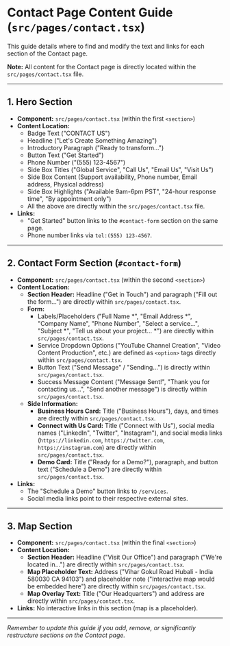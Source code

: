 # Contact Page Content Guide (`src/pages/contact.tsx`)

This guide details where to find and modify the text and links for each section of the Contact page.

**Note:** All content for the Contact page is directly located within the `src/pages/contact.tsx` file.

---

## 1. Hero Section

*   **Component:** `src/pages/contact.tsx` (within the first `<section>`)
*   **Content Location:**
    *   Badge Text ("CONTACT US")
    *   Headline ("Let's Create Something Amazing")
    *   Introductory Paragraph ("Ready to transform...")
    *   Button Text ("Get Started")
    *   Phone Number ("(555) 123-4567")
    *   Side Box Titles ("Global Service", "Call Us", "Email Us", "Visit Us")
    *   Side Box Content (Support availability, Phone number, Email address, Physical address)
    *   Side Box Highlights ("Available 9am-6pm PST", "24-hour response time", "By appointment only")
    *   All the above are directly within the `src/pages/contact.tsx` file.
*   **Links:**
    *   "Get Started" button links to the `#contact-form` section on the same page.
    *   Phone number links via `tel:(555) 123-4567`.

---

## 2. Contact Form Section (`#contact-form`)

*   **Component:** `src/pages/contact.tsx` (within the second `<section>`)
*   **Content Location:**
    *   **Section Header:** Headline ("Get in Touch") and paragraph ("Fill out the form...") are directly within `src/pages/contact.tsx`.
    *   **Form:**
        *   Labels/Placeholders ("Full Name *", "Email Address *", "Company Name", "Phone Number", "Select a service...", "Subject *", "Tell us about your project... *") are directly within `src/pages/contact.tsx`.
        *   Service Dropdown Options ("YouTube Channel Creation", "Video Content Production", etc.) are defined as `<option>` tags directly within `src/pages/contact.tsx`.
        *   Button Text ("Send Message" / "Sending...") is directly within `src/pages/contact.tsx`.
        *   Success Message Content ("Message Sent!", "Thank you for contacting us...", "Send another message") is directly within `src/pages/contact.tsx`.
    *   **Side Information:**
        *   **Business Hours Card:** Title ("Business Hours"), days, and times are directly within `src/pages/contact.tsx`.
        *   **Connect with Us Card:** Title ("Connect with Us"), social media names ("LinkedIn", "Twitter", "Instagram"), and social media links (`https://linkedin.com`, `https://twitter.com`, `https://instagram.com`) are directly within `src/pages/contact.tsx`.
        *   **Demo Card:** Title ("Ready for a Demo?"), paragraph, and button text ("Schedule a Demo") are directly within `src/pages/contact.tsx`.
*   **Links:**
    *   The "Schedule a Demo" button links to `/services`.
    *   Social media links point to their respective external sites.

---

## 3. Map Section

*   **Component:** `src/pages/contact.tsx` (within the final `<section>`)
*   **Content Location:**
    *   **Section Header:** Headline ("Visit Our Office") and paragraph ("We're located in...") are directly within `src/pages/contact.tsx`.
    *   **Map Placeholder Text:** Address ("Vihar Gokul Road Hubali - India 580030 CA 94103") and placeholder note ("Interactive map would be embedded here") are directly within `src/pages/contact.tsx`.
    *   **Map Overlay Text:** Title ("Our Headquarters") and address are directly within `src/pages/contact.tsx`.
*   **Links:** No interactive links in this section (map is a placeholder).

---

*Remember to update this guide if you add, remove, or significantly restructure sections on the Contact page.*
